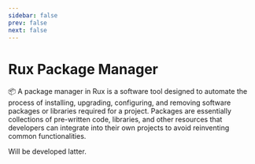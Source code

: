 ```yaml
---
sidebar: false
prev: false
next: false
---
```


# Rux Package Manager 

📦 A package manager in Rux is a software tool designed to automate the process of installing, upgrading, configuring, and removing software packages or libraries required for a project. Packages are essentially collections of pre-written code, libraries, and other resources that developers can integrate into their own projects to avoid reinventing common functionalities.

Will be developed latter.